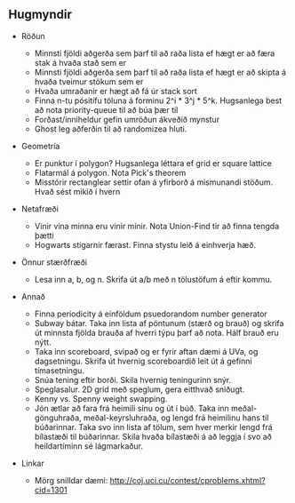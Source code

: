 Hugmyndir
---------

- Röðun
    - Minnsti fjöldi aðgerða sem þarf til að raða lista ef hægt er að færa stak á hvaða stað sem er
    - Minnsti fjöldi aðgerða sem þarf til að raða lista ef hægt er að skipta á hvaða tveimur stökum sem er
    - Hvaða umraðanir er hægt að fá úr stack sort
    - Finna n-tu pósitífu töluna á forminu 2^i * 3^j * 5^k. Hugsanlega best að nota priority-queue til að búa þær til
    - Forðast/inniheldur gefin umröðun ákveðið mynstur
    - Ghost leg aðferðin til að randomizea hluti.

- Geometría
    - Er punktur í polygon? Hugsanlega léttara ef grid er square lattice
    - Flatarmál á polygon. Nota Pick's theorem
    - Misstórir rectanglear settir ofan á yfirborð á mismunandi stöðum. Hvað sést mikið í hvern

- Netafræði
    - Vinir vina minna eru vinir mínir. Nota Union-Find tir að finna tengda þætti
    - Hogwarts stigarnir færast. Finna stystu leið á einhverja hæð.

- Önnur stærðfræði
    - Lesa inn a, b, og n. Skrifa út a/b með n tölustöfum á eftir kommu.

- Annað
    - Finna periodicity á einföldum psuedorandom number generator
    - Subway bátar. Taka inn lista af pöntunum (stærð og brauð) og skrifa út minnsta fjölda brauða af hverri týpu þarf að nota. Hálf brauð eru nýtt.
    - Taka inn scoreboard, svipað og er fyrir aftan dæmi á UVa, og dagsetningu. Skrifa út hvernig scoreboardið leit út á gefinni tímasetningu.
    - Snúa tening eftir borði. Skila hvernig teningurinn snýr.
    - Speglasalur. 2D grid með speglum, gera eitthvað sniðugt.
    - Kenny vs. Spenny weight swapping.
    - Jón ætlar að fara frá heimili sínu og út í búð. Taka inn meðal-gönguhraða, meðal-keyrsluhraða, og lengd frá heimilinu hans til búðarinnar. Taka svo inn lista af tölum, sem hver merkir lengd frá bílastæði til búðarinnar. Skila hvaða bílastæði á að leggja í svo að heildartíminn sé lágmarkaður.

- Linkar
    - Mörg snilldar dæmi: http://coj.uci.cu/contest/cproblems.xhtml?cid=1301


